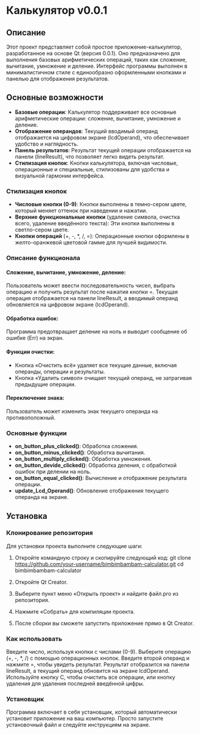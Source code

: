 # Калькулятор v0.0.1

## Описание

Этот проект представляет собой простое приложение-калькулятор, разработанное на основе Qt (версия 0.0.1). Оно предназначено для выполнения базовых арифметических операций, таких как сложение, вычитание, умножение и деление. Интерфейс программы выполнен в минималистичном стиле с единообразно оформленными кнопками и панелью для отображения результатов.

## Основные возможности

- **Базовые операции**: Калькулятор поддерживает все основные арифметические операции: сложение, вычитание, умножение и деление.
- **Отображение операндов**: Текущий вводимый операнд отображается на цифровом экране (lcdOperand), что обеспечивает удобство и наглядность.
- **Панель результатов**: Результат текущей операции отображается на панели (lineResult), что позволяет легко видеть результат.
- **Стилизация кнопок**: Кнопки калькулятора, включая числовые, операционные и специальные, стилизованы для удобства и визуальной гармонии интерфейса.

### Стилизация кнопок

- **Числовые кнопки (0-9)**: Кнопки выполнены в темно-сером цвете, который меняет оттенок при наведении и нажатии.
- **Верхние функциональные кнопки** (удаление символа, очистка всего, удаление введённого текста): Эти кнопки выполнены в светло-сером цвете.
- **Кнопки операций** (+, -, *, /, =): Операционные кнопки оформлены в желто-оранжевой цветовой гамме для лучшей видимости.

### Описание функционала

#### Сложение, вычитание, умножение, деление:

Пользователь может ввести последовательность чисел, выбрать операцию и получить результат после нажатия кнопки =. Текущая операция отображается на панели lineResult, а вводимый операнд обновляется на цифровом экране (lcdOperand).

#### Обработка ошибок:

Программа предотвращает деление на ноль и выводит сообщение об ошибке (Err) на экран.

#### Функции очистки:

- Кнопка «Очистить всё» удаляет все текущие данные, включая операнды, операции и результаты.
- Кнопка «Удалить символ» очищает текущий операнд, не затрагивая предыдущие операции.

#### Переключение знака:

Пользователь может изменить знак текущего операнда на противоположный.

### Основные функции

- **on_button_plus_clicked()**: Обработка сложения.
- **on_button_minus_clicked()**: Обработка вычитания.
- **on_button_multiply_clicked()**: Обработка умножения.
- **on_button_devide_clicked()**: Обработка деления, с обработкой ошибок при делении на ноль.
- **on_button_equal_clicked()**: Вычисление и отображение результата операции.
- **update_Lcd_Operand()**: Обновление отображения текущего операнда на экране.

## Установка

### Клонирование репозитория

Для установки проекта выполните следующие шаги:

1. Откройте командную строку и скопируйте следующий код:
   git clone https://github.com/your-username/bimbimbambam-calculator.git
   cd bimbimbambam-calculator

2. Откройте Qt Creator.
3. Выберите пункт меню «Открыть проект» и найдите файл.pro из репозитория.
4. Нажмите «Собрать» для компиляции проекта.

5. После сборки вы сможете запустить приложение прямо в Qt Creator.

### Как использовать

Введите число, используя кнопки с числами (0-9).
Выберите операцию (+, -, *, /) с помощью операционных кнопок.
Введите второй операнд и нажмите =, чтобы увидеть результат.
Результат отобразится на панели lineResult, а текущий операнд обновится на экране lcdOperand.
Используйте кнопку C, чтобы очистить все операции, или кнопку удаления для удаления последней введённой цифры.

### Установщик

Программа включает в себя установщик, который автоматически установит приложение на ваш компьютер. Просто запустите установочный файл и следуйте инструкциям на экране.
